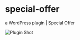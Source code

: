 # special-offer
a WordPress plugin | Special Offer

![Plugin Shot](https://cdn-std.dprcdn.net/files/acc_472041/ppbWRf)